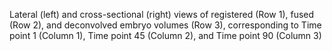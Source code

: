 Lateral (left) and cross-sectional (right) views of registered (Row 1), fused (Row 2), and deconvolved embryo volumes (Row 3), corresponding to Time point 1 (Column 1), Time point 45 (Column 2), and Time point 90 (Column 3)
